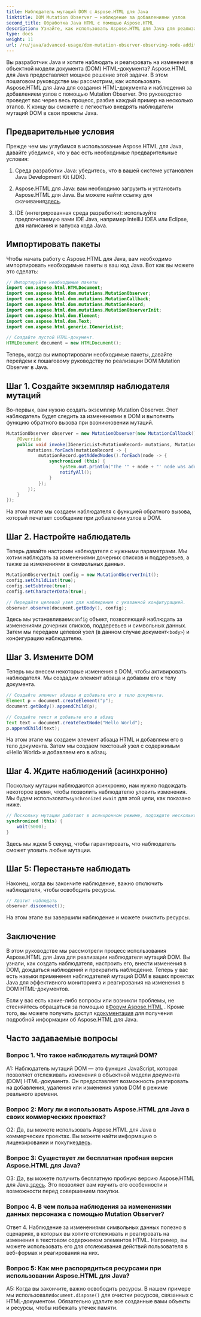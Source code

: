 ```yaml
---
title: Наблюдатель мутаций DOM с Aspose.HTML для Java
linktitle: DOM Mutation Observer — наблюдение за добавлениями узлов
second_title: Обработка Java HTML с помощью Aspose.HTML
description: Узнайте, как использовать Aspose.HTML для Java для реализации наблюдателя мутаций DOM в этом пошаговом руководстве. Эффективно отслеживайте изменения DOM и реагируйте на них.
type: docs
weight: 11
url: /ru/java/advanced-usage/dom-mutation-observer-observing-node-additions/
---
```


Вы разработчик Java и хотите наблюдать и реагировать на изменения в объектной модели документа (DOM) HTML-документа? Aspose.HTML для Java предоставляет мощное решение этой задачи. В этом пошаговом руководстве мы рассмотрим, как использовать Aspose.HTML для Java для создания HTML-документа и наблюдения за добавлением узлов с помощью Mutation Observer. Это руководство проведет вас через весь процесс, разбив каждый пример на несколько этапов. К концу вы сможете с легкостью внедрять наблюдатели мутаций DOM в свои проекты Java.

## Предварительные условия

Прежде чем мы углубимся в использование Aspose.HTML для Java, давайте убедимся, что у вас есть необходимые предварительные условия:

1. Среда разработки Java: убедитесь, что в вашей системе установлен Java Development Kit (JDK).

2.  Aspose.HTML для Java: вам необходимо загрузить и установить Aspose.HTML для Java. Вы можете найти ссылку для скачивания[здесь](https://releases.aspose.com/html/java/).

3. IDE (интегрированная среда разработки): используйте предпочитаемую вами IDE Java, например IntelliJ IDEA или Eclipse, для написания и запуска кода Java.

## Импортировать пакеты

Чтобы начать работу с Aspose.HTML для Java, вам необходимо импортировать необходимые пакеты в ваш код Java. Вот как вы можете это сделать:

```java
// Импортируйте необходимые пакеты
import com.aspose.html.HTMLDocument;
import com.aspose.html.dom.mutations.MutationObserver;
import com.aspose.html.dom.mutations.MutationCallback;
import com.aspose.html.dom.mutations.MutationRecord;
import com.aspose.html.dom.mutations.MutationObserverInit;
import com.aspose.html.dom.Element;
import com.aspose.html.dom.Text;
import com.aspose.html.generic.IGenericList;

// Создайте пустой HTML-документ.
HTMLDocument document = new HTMLDocument();
```

Теперь, когда вы импортировали необходимые пакеты, давайте перейдем к пошаговому руководству по реализации DOM Mutation Observer в Java.

## Шаг 1. Создайте экземпляр наблюдателя мутаций

Во-первых, вам нужно создать экземпляр Mutation Observer. Этот наблюдатель будет следить за изменениями в DOM и выполнять функцию обратного вызова при возникновении мутаций.

```java
MutationObserver observer = new MutationObserver(new MutationCallback() {
    @Override
    public void invoke(IGenericList<MutationRecord> mutations, MutationObserver mutationObserver) {
        mutations.forEach(mutationRecord -> {
            mutationRecord.getAddedNodes().forEach(node -> {
                synchronized (this) {
                    System.out.println("The '" + node + "' node was added to the document.");
                    notifyAll();
                }
            });
        });
    }
});
```

На этом этапе мы создаем наблюдателя с функцией обратного вызова, который печатает сообщение при добавлении узлов в DOM.

## Шаг 2. Настройте наблюдатель

Теперь давайте настроим наблюдателя с нужными параметрами. Мы хотим наблюдать за изменениями дочерних списков и поддеревьев, а также за изменениями в символьных данных.

```java
MutationObserverInit config = new MutationObserverInit();
config.setChildList(true);
config.setSubtree(true);
config.setCharacterData(true);

// Передайте целевой узел для наблюдения с указанной конфигурацией.
observer.observe(document.getBody(), config);
```

 Здесь мы устанавливаем`config` объект, позволяющий наблюдать за изменениями дочерних списков, поддеревьев и символьных данных. Затем мы передаем целевой узел (в данном случае документ`<body>`) и конфигурацию наблюдателю.

## Шаг 3. Измените DOM

Теперь мы внесем некоторые изменения в DOM, чтобы активировать наблюдателя. Мы создадим элемент абзаца и добавим его к телу документа.

```java
// Создайте элемент абзаца и добавьте его в тело документа.
Element p = document.createElement("p");
document.getBody().appendChild(p);

// Создайте текст и добавьте его в абзац
Text text = document.createTextNode("Hello World");
p.appendChild(text);
```

На этом этапе мы создаем элемент абзаца HTML и добавляем его в тело документа. Затем мы создаем текстовый узел с содержимым «Hello World» и добавляем его в абзац.

## Шаг 4. Ждите наблюдений (асинхронно)

Поскольку мутации наблюдаются асинхронно, нам нужно подождать некоторое время, чтобы позволить наблюдателю уловить изменения. Мы будем использовать`synchronized` и`wait` для этой цели, как показано ниже.

```java
// Поскольку мутации работают в асинхронном режиме, подождите несколько секунд.
synchronized (this) {
    wait(5000);
}
```

Здесь мы ждем 5 секунд, чтобы гарантировать, что наблюдатель сможет уловить любые мутации.

## Шаг 5: Перестаньте наблюдать

Наконец, когда вы закончите наблюдение, важно отключить наблюдателя, чтобы освободить ресурсы.

```java
// Хватит наблюдать
observer.disconnect();
```

На этом этапе вы завершили наблюдение и можете очистить ресурсы.

## Заключение

В этом руководстве мы рассмотрели процесс использования Aspose.HTML для Java для реализации наблюдателя мутаций DOM. Вы узнали, как создать наблюдателя, настроить его, внести изменения в DOM, дождаться наблюдений и прекратить наблюдение. Теперь у вас есть навыки применения наблюдателей мутаций DOM в ваших проектах Java для эффективного мониторинга и реагирования на изменения в DOM HTML-документов.

Если у вас есть какие-либо вопросы или возникли проблемы, не стесняйтесь обращаться за помощью в[Форум Aspose.HTML](https://forum.aspose.com/) . Кроме того, вы можете получить доступ к[документация](https://reference.aspose.com/html/java/) для получения подробной информации об Aspose.HTML для Java.

## Часто задаваемые вопросы

### Вопрос 1. Что такое наблюдатель мутаций DOM?

A1: Наблюдатель мутаций DOM — это функция JavaScript, которая позволяет отслеживать изменения в объектной модели документа (DOM) HTML-документа. Он предоставляет возможность реагировать на добавления, удаления или изменения узлов DOM в режиме реального времени.

### Вопрос 2: Могу ли я использовать Aspose.HTML для Java в своих коммерческих проектах?

 О2: Да, вы можете использовать Aspose.HTML для Java в коммерческих проектах. Вы можете найти информацию о лицензировании и покупке[здесь](https://purchase.aspose.com/buy).

### Вопрос 3: Существует ли бесплатная пробная версия Aspose.HTML для Java?

 О3: Да, вы можете получить бесплатную пробную версию Aspose.HTML для Java.[здесь](https://releases.aspose.com/). Это позволяет вам изучить его особенности и возможности перед совершением покупки.

### Вопрос 4. В чем польза наблюдения за изменениями данных персонажа с помощью Mutation Observer?

Ответ 4. Наблюдение за изменениями символьных данных полезно в сценариях, в которых вы хотите отслеживать и реагировать на изменения в текстовом содержимом элементов HTML. Например, вы можете использовать его для отслеживания действий пользователя в веб-формах и реагирования на них.

### Вопрос 5: Как мне распорядиться ресурсами при использовании Aspose.HTML для Java?

 A5: Когда вы закончите, важно освободить ресурсы. В нашем примере мы использовали`document.dispose()` для очистки ресурсов, связанных с HTML-документом. Обязательно удалите все созданные вами объекты и ресурсы, чтобы избежать утечек памяти.